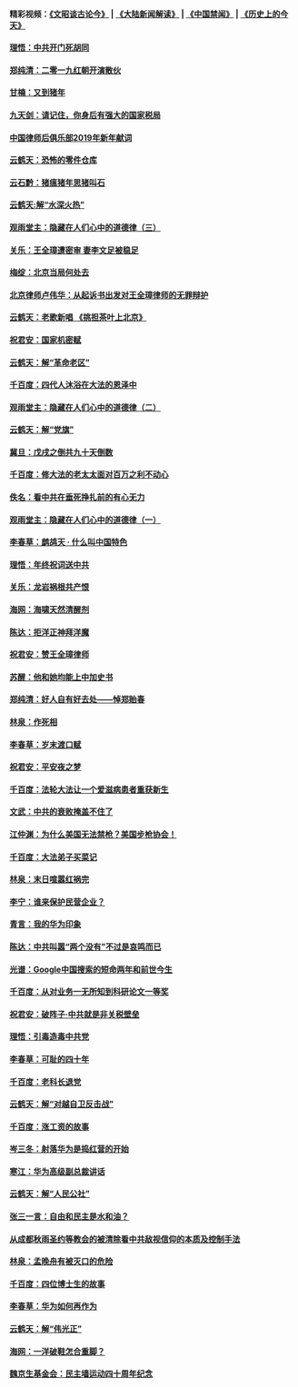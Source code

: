 #### 精彩视频：[《文昭谈古论今》](https://github.com/gfw-breaker/wenzhao/blob/master/README.md?t=01010331) | [《大陆新闻解读》](https://github.com/gfw-breaker/ntdtv-comedy/blob/master/README.md?t=01010331) | [《中国禁闻》](https://github.com/gfw-breaker/ntdtv-news/blob/master/README.md?t=01010331) | [《历史上的今天》](https://github.com/gfw-breaker/today-in-history/blob/master/README.md?t=01010331) 

#### [理悟：中共开门死胡同](../pages/nsc993/n10944908.md?t=01010331) 

#### [郑纯清：二零一九红朝开演散伙](../pages/nsc993/n10944905.md?t=01010331) 

#### [甘楠：又到猪年](../pages/nsc993/n10944903.md?t=01010331) 

#### [九天剑：请记住，你身后有强大的国家税局](../pages/nsc993/n10944885.md?t=01010331) 

#### [中国律师后俱乐部2019年新年献词](../pages/nsc993/n10944348.md?t=01010331) 

#### [云鹤天：恐怖的零件仓库](../pages/nsc993/n10942847.md?t=01010331) 

#### [云石黔：猪瘟猪年思猪叫石](../pages/nsc993/n10943180.md?t=01010331) 

#### [云鹤天:解“水深火热”](../pages/nsc993/n10942828.md?t=01010331) 

#### [观雨堂主：隐藏在人们心中的道德律（三）](../pages/nsc993/n10941445.md?t=01010331) 

#### [关乐：王全璋遭密审 妻李文足被稳足](../pages/nsc993/n10941420.md?t=01010331) 

#### [梅绽：北京当局何处去](../pages/nsc993/n10941407.md?t=01010331) 

#### [北京律师卢伟华：从起诉书出发对王全璋律师的无罪辩护](../pages/nsc993/n10939303.md?t=01010331) 

#### [云鹤天：老歌新唱 《挑担茶叶上北京》](../pages/nsc993/n10937870.md?t=01010331) 

#### [祝君安：国家机密赋](../pages/nsc993/n10937863.md?t=01010331) 

#### [云鹤天：解“革命老区”](../pages/nsc993/n10937858.md?t=01010331) 

#### [千百度：四代人沐浴在大法的恩泽中](../pages/nsc993/n10937630.md?t=01010331) 

#### [观雨堂主：隐藏在人们心中的道德律（二）](../pages/nsc993/n10937219.md?t=01010331) 

#### [云鹤天：解“党旗”](../pages/nsc993/n10937211.md?t=01010331) 

#### [冀旦：戊戌之倒共九十天倒数](../pages/nsc993/n10937168.md?t=01010331) 

#### [千百度：修大法的老太太面对百万之利不动心](../pages/nsc993/n10934913.md?t=01010331) 

#### [佚名：看中共在垂死挣扎前的有心无力](../pages/nsc993/n10934707.md?t=01010331) 

#### [观雨堂主：隐藏在人们心中的道德律（一）](../pages/nsc993/n10934699.md?t=01010331) 

#### [李春草：鹧鸪天 ‧ 什么叫中国特色](../pages/nsc993/n10934694.md?t=01010331) 

#### [理悟：年终祝词送中共](../pages/nsc993/n10933269.md?t=01010331) 

#### [关乐：龙岩祸根共产恨](../pages/nsc993/n10933253.md?t=01010331) 

#### [海网：海啸天然清醒剂](../pages/nsc993/n10933251.md?t=01010331) 

#### [陈达：拒洋正神拜洋魔](../pages/nsc993/n10933235.md?t=01010331) 

#### [祝君安：赞王全璋律师](../pages/nsc993/n10933273.md?t=01010331) 

#### [苏醒：他和她均能上中加史书](../pages/nsc993/n10933262.md?t=01010331) 

#### [郑纯清：好人自有好去处——悼郑贻春](../pages/nsc993/n10933256.md?t=01010331) 

#### [林泉：作死相](../pages/nsc993/n10933248.md?t=01010331) 

#### [李春草：岁末渡口赋](../pages/nsc993/n10933243.md?t=01010331) 

#### [祝君安：平安夜之梦](../pages/nsc993/n10931089.md?t=01010331) 

#### [千百度：法轮大法让一个爱滋病患者重获新生](../pages/nsc993/n10931128.md?t=01010331) 

#### [文武：中共的衰败掩盖不住了](../pages/nsc993/n10931085.md?t=01010331) 

#### [江仲渊：为什么美国无法禁枪？美国步枪协会！](../pages/nsc993/n10931078.md?t=01010331) 

#### [千百度：大法弟子买菜记](../pages/nsc993/n10929626.md?t=01010331) 

#### [林泉：末日喧嚣红祸完](../pages/nsc993/n10929158.md?t=01010331) 

#### [李宁：谁来保护民营企业？](../pages/nsc993/n10929049.md?t=01010331) 

#### [青言：我的华为印象](../pages/nsc993/n10927223.md?t=01010331) 

#### [陈达：中共叫嚣“两个没有”不过是哀鸣而已](../pages/nsc993/n10927213.md?t=01010331) 

#### [光谱：Google中国搜索的短命两年和前世今生](../pages/nsc993/n10927202.md?t=01010331) 

#### [千百度：从对业务一无所知到科研论文一等奖](../pages/nsc993/n10924400.md?t=01010331) 

#### [祝君安：破阵子‧中共就是非关税壁垒](../pages/nsc993/n10924033.md?t=01010331) 

#### [理悟：引毒造毒中共党](../pages/nsc993/n10922164.md?t=01010331) 

#### [李春草：可耻的四十年](../pages/nsc993/n10922095.md?t=01010331) 

#### [千百度：老科长退党](../pages/nsc993/n10922047.md?t=01010331) 

#### [云鹤天：解“对越自卫反击战”](../pages/nsc993/n10921340.md?t=01010331) 

#### [千百度：涨工资的故事](../pages/nsc993/n10919446.md?t=01010331) 

#### [岑三冬：射落华为是捣红营的开始](../pages/nsc993/n10919253.md?t=01010331) 

#### [寒江：华为高级副总裁讲话](../pages/nsc993/n10919239.md?t=01010331) 

#### [云鹤天：解“人民公社”](../pages/nsc993/n10917506.md?t=01010331) 

#### [张三一言：自由和民主是水和油？](../pages/nsc993/n10917501.md?t=01010331) 

#### [从成都秋雨圣约等教会的被清除看中共敌视信仰的本质及控制手法](../pages/nsc993/n10917309.md?t=01010331) 

#### [林泉：孟晚舟有被灭口的危险](../pages/nsc993/n10917305.md?t=01010331) 

#### [千百度：四位博士生的故事](../pages/nsc993/n10915623.md?t=01010331) 

#### [李春草：华为如何再作为](../pages/nsc993/n10915065.md?t=01010331) 

#### [云鹤天：解“伟光正”](../pages/nsc993/n10915024.md?t=01010331) 

#### [海网：一洋破鞋怎合重脚？](../pages/nsc993/n10914810.md?t=01010331) 

#### [魏京生基金会：民主墙运动四十周年纪念](../pages/nsc993/n10913787.md?t=01010331) 

